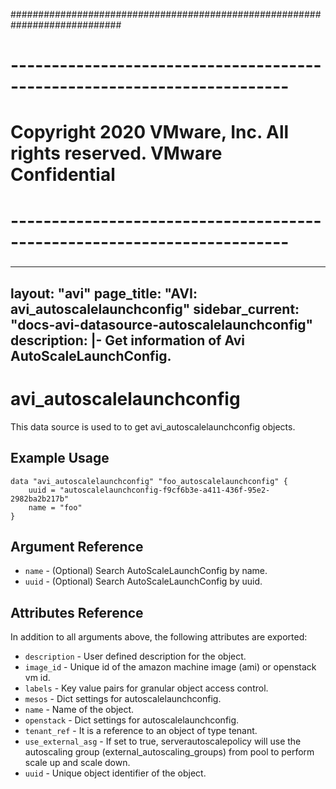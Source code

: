 ############################################################################
# ------------------------------------------------------------------------
# Copyright 2020 VMware, Inc.  All rights reserved. VMware Confidential
# ------------------------------------------------------------------------
###

---
layout: "avi"
page_title: "AVI: avi_autoscalelaunchconfig"
sidebar_current: "docs-avi-datasource-autoscalelaunchconfig"
description: |-
  Get information of Avi AutoScaleLaunchConfig.
---

# avi_autoscalelaunchconfig

This data source is used to to get avi_autoscalelaunchconfig objects.

## Example Usage

```hcl
data "avi_autoscalelaunchconfig" "foo_autoscalelaunchconfig" {
    uuid = "autoscalelaunchconfig-f9cf6b3e-a411-436f-95e2-2982ba2b217b"
    name = "foo"
}
```

## Argument Reference

* `name` - (Optional) Search AutoScaleLaunchConfig by name.
* `uuid` - (Optional) Search AutoScaleLaunchConfig by uuid.

## Attributes Reference

In addition to all arguments above, the following attributes are exported:

* `description` - User defined description for the object.
* `image_id` - Unique id of the amazon machine image (ami)  or openstack vm id.
* `labels` - Key value pairs for granular object access control.
* `mesos` - Dict settings for autoscalelaunchconfig.
* `name` - Name of the object.
* `openstack` - Dict settings for autoscalelaunchconfig.
* `tenant_ref` - It is a reference to an object of type tenant.
* `use_external_asg` - If set to true, serverautoscalepolicy will use the autoscaling group (external_autoscaling_groups) from pool to perform scale up and scale down.
* `uuid` - Unique object identifier of the object.

